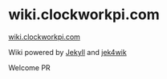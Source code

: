 # wiki.clockworkpi.com

[wiki.clockworkpi.com](https://wiki.clockworkpi.com/)

Wiki powered by [Jekyll](https://jekyllrb.com/) and [jek4wik](https://jek4wik.github.io)

Welcome PR 


